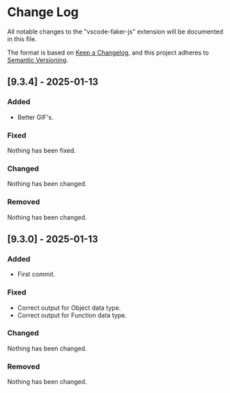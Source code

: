# Change Log

All notable changes to the "vscode-faker-js" extension will be documented in this file.

The format is based on [Keep a Changelog](https://keepachangelog.com/en/1.1.0/),
and this project adheres to [Semantic Versioning](https://semver.org/spec/v2.0.0.html).

## [9.3.4] - 2025-01-13

### Added

-   Better GIF's.

### Fixed

Nothing has been fixed.

### Changed

Nothing has been changed.

### Removed

Nothing has been changed.

## [9.3.0] - 2025-01-13

### Added

-   First commit.

### Fixed

-   Correct output for Object data type.
-   Correct output for Function data type.

### Changed

Nothing has been changed.

### Removed

Nothing has been changed.
